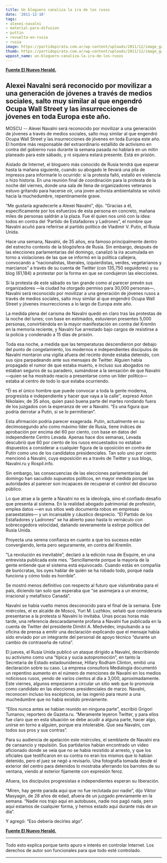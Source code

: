 ```yaml
---
title: Un bloguero canaliza la ira de los rusos
date: '2011-12-18'
tags:
- alexei-navalni
- material-para-difusion
- puttin
- revuelta-en-rusia
- rusia
image: https://partidopirata.com.ar/wp-content/uploads/2011/12/image_gallery.jpg
thumb: https://partidopirata.com.ar/wp-content/uploads/2011/12/image_gallery-150x150.jpg
wppost_name: un-bloguero-canaliza-la-ira-de-los-rusos
---
```


<strong><a href="http://www.elnuevoherald.com/2011/12/10/1081413/un-boguero-canaliza-la-ira-de.html" target="_blank">Fuente El Nuevo Herald.</a></strong>
<h2>Alexei Navalni será reconocido por movilizar a una generación de jóvenes a través de medios sociales, salto muy similar al que engendró Ocupa Wall Street y las insurrecciones de jóvenes en toda Europa este año.</h2>
MOSCU -- Alexei Navalni será reconocido por movilizar a una generación de jóvenes a través de medios sociales, salto muy similar al que engendró Ocupa Wall Street y las insurrecciones de jóvenes en toda Europa este año. El hombre más responsable del extraordinario estallido de activismo en contra del gobierno ruso durante la semana pasada no hablará en un mitin planeado para este sábado, y ni siquiera estará presente. Está en prisión.

Aislado de Internet, el bloguero más conocido de Rusia tendrá que esperar hasta la mañana siguiente, cuando su abogado le llevará una pila de impresos para informarle lo ocurrido: si la protesta falló, estalló en violencia o hizo historia. En una reunión final de coordinación para la protesta de la noche del viernes, donde una sala de llena de organizadores veteranos estuvo gritando para hacerse oír, una joven activista ambientalista se volvió hacia la muchedumbre, repentinamente grave.

“Me gustaría agradecerle a Alexei Navalni”, dijo. “Gracias a él, específicamente por los esfuerzos de esta persona en concreto, mañana miles de personas saldrán a la plaza. Fue él quien nos unió con la idea: todos en contra del ‘Partido de Estafadores y Ladrones”, el nombre que Navalni acuñó para referirse al partido político de Vladimir V. Putin, el Rusia Unida.

Hace una semana, Navalni, de 35 años, era famoso principalmente dentro del estrecho contexto de la blogósfera de Rusia. Sin embargo, después de las elecciones parlamentarias del domingo, canalizó la ira acumulada en torno a violaciones de las que se informó en la política callejera, convocando a “nacionalistas, liberales, izquierdistas, verdes, vegetarianos y marcianos” a través de su cuenta de Twitter (con 135,750 seguidores) y su blog (61,184) a protestar por la forma en que se condujeron las elecciones.

Si la protesta de este sábado es tan grande como al parecer prevén sus organizadores —la ciudad ha otorgado permiso para 30,000 personas—, Navalni será reconocido por movilizar a una generación de jóvenes rusos a través de medios sociales, salto muy similar al que engendró Ocupa Wall Street y jóvenes insurrecciones a lo largo de Europa este año.

La medida plena del carisma de Navalni quedó en claro tras las protestas de la noche del lunes; con base en estimados, estuvieron presentes 5,000 personas, convirtiéndola en la mayor manifestación en contra del Kremlin en la memoria reciente, y Navalni fue arrestado bajo cargos de resistirse a la policía y condenado a 15 días de prisión.

Toda esa noche, a medida que las temperaturas descendieron por debajo del punto de congelamiento, los modernos e independientes discípulos de Navalni montaron una vigilia afuera del recinto donde estaba detenido, con sus ojos parpadeando ante sus mensajes de Twitter. Alguien había propagado el rumor de que estaba muerto, e incluso sus abogados no estaban seguros de su paradero, sumándose a la sensación de que Navalni —quien se ha mostrado reacio a presentarse como un líder político— estaba al centro de todo lo que estaba ocurriendo.

“Él es el único hombre que puede convocar a toda la gente moderna, progresista e independiente y hacer que vaya a la calle’’, expresó Anton Nikolaiev, de 35 años, quien pasó buena parte del martes rondando fuera de los juzgados con la esperanza de ver a Navalni. “Es una figura que podría derrotar a Putin, si se lo permitieran”.

Esta afirmación podría parecer exagerada. Putin, actualmente en su decimosegundo año como máximo líder de Rusia, tiene índices de aprobación por encima del 60 por ciento, con base en datos del independiente Centro Levada. Apenas hace dos semanas, Levada descubrió que 60 por ciento de los rusos encuestados no estaban dispuestos a considerar a cualquier figura de la oposición en contra de Putin como uno de los candidatos presidenciales. Tan solo uno por ciento mencionó a Navalni, cuya exposición es a través de Twitter y sus blogs, Navalni.ru y Rospil.info.

Sin embargo, las consecuencias de las elecciones parlamentarias del domingo han sacudido supuestos políticos, en mayor medida porque las autoridades al parecer son incapaces de recuperar el control del discurso público.

Lo que atrae a la gente a Navalni no es la ideología, sino el confiado desafío que presenta al sistema. En la realidad abogado patrimonial de profesión, emplea datos —en sus sitios web documenta robos en empresas paraestatales— y un incansable y cáustico desprecio. “El Partido de los Estafadores y Ladrones” se ha abierto paso hasta lo vernáculo con sobrecogedora velocidad, dañando severamente la estirpe política del Rusia Unida.

Proyecta una serena confianza en cuanto a que los sucesos están convergiendo, lenta pero seguramente, en contra del Kremlin.

“La revolución es inevitable”, declaró a la edición rusa de Esquire, en una entrevista publicada este mes. “Sencillamente porque la mayoría de la gente entiende que el sistema está equivocado. Cuando estás en compañía de burócratas, los oyes hablar de quién se ha robado todo, porqué nada funciona y cómo todo es horrible”.

Se mostró menos definitivo con respecto al futuro que vislumbraba para el país, diciendo tan solo que esperaba que “se asemejara a un enorme, irracional y metafísico Canadá”.

Navalni se había vuelto menos desconocido para el final de la semana. Este miércoles, el ex alcalde de Moscú, Yuri M. Luzhkov, señaló que consideraría presentarse a la protesta si Navalni lo invitaba. Unas pocas horas más tarde, una referencia descaradamente profana a Navalni fue publicada en la cuenta de Twitter del presidente Dimitri A. Medvédev, impulsando a su oficina de prensa a emitir una declaración explicando que el mensaje había sido enviado por un integrante del personal de apoyo técnico “durante un cambio de contraseña de rutina”.

El jueves, el Rusia Unida publicó un ataque dirigido a Navalni, describiendo su activismo como una “típica y sucia autopromoción”, en tanto la Secretaria de Estado estadounidense, Hillary Rodham Clinton, emitió una declaración sobre su caso. La empresa consultora Medialogía documentó un repentino aumento en el número de menciones de Navalni en los medios noticiosos rusos, yendo de varios cientos al día a 3,000, aproximadamente. Este viernes, algunos empezaron a circular un sitio web que lo promovía como candidato en las elecciones presidenciales de marzo. Navalni, reconocen incluso los escépticos, se las ingenió para reunir a una muchedumbre que no había existido previamente.

“Ellos nunca antes se habían reunido en ninguna parte”, escribió Grigori Tumanov, reportero de Gazeta.ru. “Meramente leyeron Twitter, y para ellos fue claro que en esta situación se debe acudir a alguna parte, hacer algo, unirse en torno a alguien, porque era intolerable. Que sea Navalni, con todos sus pros y sus contras”.

Para su audiencia de apelación este miércoles, el semblante de Navalni era de cansancio y repulsión. Sus partidarios habían encontrado un video aficionado donde se veía que no se había resistido al arresto, y que los oficiales que testificaron en su contra no eran los mismos que lo habían detenido, pero el juez se negó a revisarlo. Una fotografía tomada desde el exterior del centro para detenidos lo mostraba aferrando los barrotes de su ventana, viendo al exterior fijamente con expresión feroz.

Afuera, los discípulos progresistas e independientes esperan su liberación.

“Miren, hay gente parada aquí que no fue reclutada por nadie”, dijo Viktor Masyagin, de 28 años de edad, afuera de un juzgado previamente en la semana. “Nadie nos trajo aquí en autobuses, nadie nos pagó nada, pero aquí estamos de cualquier forma, y hemos estado aquí durante más de un día”.

Y agregó: “Eso debería decirles algo”.

<strong><a href="http://www.elnuevoherald.com/2011/12/10/1081413/un-boguero-canaliza-la-ira-de.html" target="_blank">Fuente El Nuevo Herald.</a></strong>

<hr />

Todo esto explica porque tanto apuro e interés en controlar Internet. Los derechos de autor son funcionales para que todo esté controlado.

<hr />
